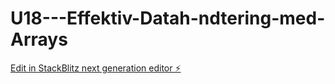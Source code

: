 # U18---Effektiv-Datah-ndtering-med-Arrays

[Edit in StackBlitz next generation editor ⚡️](https://stackblitz.com/~/github.com/Tanjakidoy/U18---Effektiv-Datah-ndtering-med-Arrays)